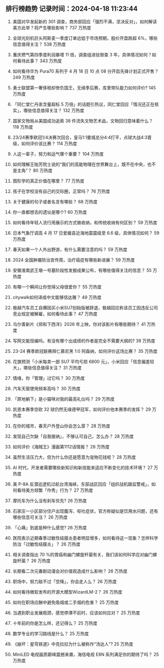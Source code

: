 
## 排行榜趋势 记录时间：2024-04-18 11:23:44
  
  1. 美国对华发起新的 301 调查，商务部回应「强烈不满，坚决反对」，如何解读美方此举？将产生哪些影响？ 737 万热度
    
  2. 全球光刻机巨头阿斯麦一季度订单远低于市场预期，股价开盘跌超 6%，哪些信息值得关注？ 538 万热度
    
  3. 重庆燃气第四季度利润暴增 11 倍，调查组进驻倒查 3 年，具体情况如何？如何看待此事？ 343 万热度
    
  4. 如何看待华为 Pura70 系列于 4 月 18 日 10 点 08 分开启先锋计划正式开售？ 249 万热度
    
  5. 勇士联盟第一奢侈税却惨负国王，无缘季后赛，库里带队能力如何评价? 145 万热度
    
  6. 「同仁堂仁丹汞含量超标 5 万倍」的话题引热议，同仁堂回应「情况还正在核实」，哪些信息值得关注？ 132 万热度
    
  7. 国家文物局从美国成功追索 38 件流失文物艺术品，文物回归意味着什么？ 118 万热度
    
  8. 23/24赛季欧冠1/4决赛次回合，皇马1:1曼城总分4:4打平，点球大战4:3晋级，如何评价该比赛？ 114 万热度
    
  9. 人这一辈子，努力和运气哪个重要？ 104 万热度
    
  10. 如何理解王贻芳院士说的“我们的高能物理在世界舞台上，既不在中央，也不是主角”？ 80 万热度
    
  11. 图形学的真正价值在哪里？ 77 万热度
    
  12. 孩子在学校没有自己的交际圈，正常吗？ 76 万热度
    
  13. 关于健康的句子或者名言有哪些？ 68 万热度
    
  14. 你一直都想去的遗址是哪个? 60 万热度
    
  15. 如何看待年轻人流行用展示的方式做收纳，和传统收纳有何区别？ 59 万热度
    
  16. 日本气象厅调高 4 月 17 日爱媛县近海地震震级至 6.6 级，具体情况如何？ 59 万热度
    
  17. 春天如果一个人外出野游，有什么需要注意的吗？ 59 万热度
    
  18. 2024 全国肿瘤防治宣传周，治疗癌症有哪些新进展？ 59 万热度
    
  19. 安徽淮南武王墩一号墓阶段性发掘成果公布，有哪些值得关注的信息？ 55 万热度
    
  20. 有哪一个瞬间让你觉得父母很爱你？ 55 万热度
    
  21. citywalk如何译成中文能够信达雅？ 49 万热度
    
  22. 极越汽车员工自爆因买小米SU7创始版被辞退，极越回应称该员工因违反公司竞业规定被解雇，如何看待此事？ 47 万热度
    
  23. 乌尔善新片《郑和下西洋》2026 年上映，你对该影片有哪些期待？ 41 万热度
    
  24. 写网文能现编吗，有没有哪个出成绩的作者是完全不需要大纲的? 39 万热度
    
  25. 23-24 赛季欧冠联赛拜仁慕尼黑 1:0 阿森纳，如何评价这场比赛？ 35 万热度
    
  26. 花旗预测「小米每卖一部 SU7 平均亏损 6800 元」，小米回应「信息偏差较大」，哪些信息值得关注？ 31 万热度
    
  27. 情绪，你「管理」过它吗？ 30 万热度
    
  28. 汽车天窗使用频率高吗？ 30 万热度
    
  29. 「原地躺下」是小猫咪对我的最高礼仪吗？ 29 万热度
    
  30. 凯恩本赛季空砍 32 球仍然无缘德甲冠军，如何评价他本赛季的发挥？ 29 万热度
    
  31. 在你的城市，春天户外登山你会怎么穿？ 28 万热度
    
  32. 发现自己欠缺「自我接纳」，不够认可自己，怎么办？ 28 万热度
    
  33. 如何评价《海贼王》漫画第1112话情报？ 28 万热度
    
  34. 虽然生活压力大，但为什么你还是愿意为宠物花钱呢？ 28 万热度
    
  35. AI 时代，开发者需要哪些新知识和新技能来适应不断变化的技术环境？ 27 万热度
    
  36. 美 P-8A 反潜巡逻机过航台湾海峡，东部战区回应「组织战机跟监警戒」，如何看待美方频繁「作秀」行为？ 27 万热度
    
  37. 摩托车为什么没有刹车优先? 26 万热度
    
  38. 石家庄一小区部分住户出现腹泻、呕吐症状，官方称疑似是饮用水问题，还有哪些信息可关注？ 26 万热度
    
  39. 「心痛」到底是种什么感觉? 26 万热度
    
  40. 医院表示近期春季过敏性结膜炎患者明显增多，如何看待这一现象？怎样科学防治「过敏性结膜炎」？ 26 万热度
    
  41. 相关调查指出 70 %的胃癌和幽门螺旋杆菌有关，我们该如何科学应对幽门螺旋杆菌？ 26 万热度
    
  42. 长期看二次元番剧动漫会对价值观造成什么影响？ 26 万热度
    
  43. 职场中，努力敌不过「空降」，你会走人么？ 26 万热度
    
  44. 如何看待微软发布的开源大模型WizardLM-2？ 26 万热度
    
  45. 如何在职场应酬中避免吸烟或二手烟的危害？ 25 万热度
    
  46. 当遇到职业发展瓶颈，感觉停滞不前时，应该如何应对？ 25 万热度
    
  47. 十年前的你是怎么样，还记得么？ 25 万热度
    
  48. 数学专业的学习路线是什么？ 25 万热度
    
  49. 《崩坏：星穹铁道》中克拉拉为什么被称作“汤达人”? 25 万热度
    
  50. MiniLED 电视画质巅峰震撼来袭，海信电视 E8N 系列满足你的期待了吗？ 25 万热度
    